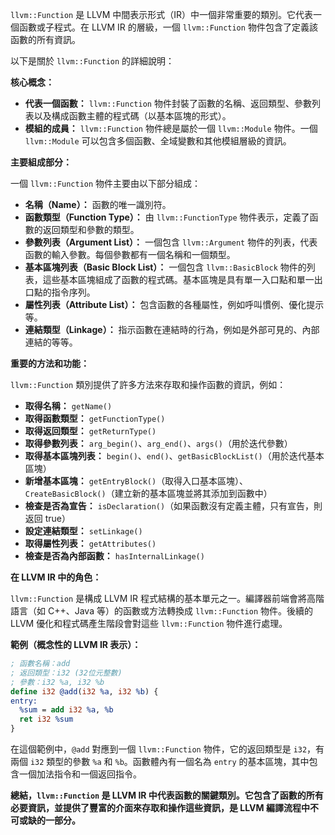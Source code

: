 `llvm::Function` 是 LLVM 中間表示形式（IR）中一個非常重要的類別。它代表一個函數或子程式。在 LLVM IR 的層級，一個 `llvm::Function` 物件包含了定義該函數的所有資訊。

以下是關於 `llvm::Function` 的詳細說明：

**核心概念：**

* **代表一個函數：** `llvm::Function` 物件封裝了函數的名稱、返回類型、參數列表以及構成函數主體的程式碼（以基本區塊的形式）。
* **模組的成員：** `llvm::Function` 物件總是屬於一個 `llvm::Module` 物件。一個 `llvm::Module` 可以包含多個函數、全域變數和其他模組層級的資訊。

**主要組成部分：**

一個 `llvm::Function` 物件主要由以下部分組成：

* **名稱（Name）：** 函數的唯一識別符。
* **函數類型（Function Type）：** 由 `llvm::FunctionType` 物件表示，定義了函數的返回類型和參數的類型。
* **參數列表（Argument List）：** 一個包含 `llvm::Argument` 物件的列表，代表函數的輸入參數。每個參數都有一個名稱和一個類型。
* **基本區塊列表（Basic Block List）：** 一個包含 `llvm::BasicBlock` 物件的列表，這些基本區塊組成了函數的程式碼。基本區塊是具有單一入口點和單一出口點的指令序列。
* **屬性列表（Attribute List）：** 包含函數的各種屬性，例如呼叫慣例、優化提示等。
* **連結類型（Linkage）：** 指示函數在連結時的行為，例如是外部可見的、內部連結的等等。

**重要的方法和功能：**

`llvm::Function` 類別提供了許多方法來存取和操作函數的資訊，例如：

* **取得名稱：** `getName()`
* **取得函數類型：** `getFunctionType()`
* **取得返回類型：** `getReturnType()`
* **取得參數列表：** `arg_begin()`、`arg_end()`、`args()`（用於迭代參數）
* **取得基本區塊列表：** `begin()`、`end()`、`getBasicBlockList()`（用於迭代基本區塊）
* **新增基本區塊：** `getEntryBlock()`（取得入口基本區塊）、`CreateBasicBlock()`（建立新的基本區塊並將其添加到函數中）
* **檢查是否為宣告：** `isDeclaration()`（如果函數沒有定義主體，只有宣告，則返回 true）
* **設定連結類型：** `setLinkage()`
* **取得屬性列表：** `getAttributes()`
* **檢查是否為內部函數：** `hasInternalLinkage()`

**在 LLVM IR 中的角色：**

`llvm::Function` 是構成 LLVM IR 程式結構的基本單元之一。編譯器前端會將高階語言（如 C++、Java 等）的函數或方法轉換成 `llvm::Function` 物件。後續的 LLVM 優化和程式碼產生階段會對這些 `llvm::Function` 物件進行處理。

**範例（概念性的 LLVM IR 表示）：**

```llvm
; 函數名稱：add
; 返回類型：i32 (32位元整數)
; 參數：i32 %a, i32 %b
define i32 @add(i32 %a, i32 %b) {
entry:
  %sum = add i32 %a, %b
  ret i32 %sum
}
```

在這個範例中，`@add` 對應到一個 `llvm::Function` 物件，它的返回類型是 `i32`，有兩個 `i32` 類型的參數 `%a` 和 `%b`。函數體內有一個名為 `entry` 的基本區塊，其中包含一個加法指令和一個返回指令。

**總結，`llvm::Function` 是 LLVM IR 中代表函數的關鍵類別。它包含了函數的所有必要資訊，並提供了豐富的介面來存取和操作這些資訊，是 LLVM 編譯流程中不可或缺的一部分。**
